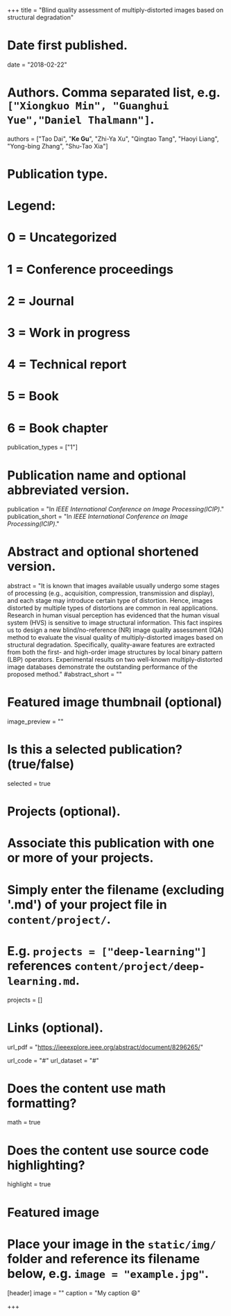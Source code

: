 +++
title = "Blind quality assessment of multiply-distorted images based on structural degradation"

# Date first published.
date = "2018-02-22"

# Authors. Comma separated list, e.g. `["Xiongkuo Min", "Guanghui Yue","Daniel Thalmann"]`.
authors = ["Tao Dai", "**Ke Gu**", "Zhi-Ya Xu", "Qingtao Tang", "Haoyi Liang", "Yong-bing Zhang", "Shu-Tao Xia"]
# Publication type.
# Legend:
# 0 = Uncategorized
# 1 = Conference proceedings
# 2 = Journal
# 3 = Work in progress
# 4 = Technical report
# 5 = Book
# 6 = Book chapter
publication_types = ["1"]

# Publication name and optional abbreviated version.
publication = "In *IEEE International Conference on Image Processing(ICIP)*."
publication_short = "In *IEEE International Conference on Image Processing(ICIP)*."

# Abstract and optional shortened version.
abstract = "It is known that images available usually undergo some stages of processing (e.g., acquisition, compression, transmission and display), and each stage may introduce certain type of distortion. Hence, images distorted by multiple types of distortions are common in real applications. Research in human visual perception has evidenced that the human visual system (HVS) is sensitive to image structural information. This fact inspires us to design a new blind/no-reference (NR) image quality assessment (IQA) method to evaluate the visual quality of multiply-distorted images based on structural degradation. Specifically, quality-aware features are extracted from both the first- and high-order image structures by local binary pattern (LBP) operators. Experimental results on two well-known multiply-distorted image databases demonstrate the outstanding performance of the proposed method."
#abstract_short = ""

# Featured image thumbnail (optional)
image_preview = ""

# Is this a selected publication? (true/false)
selected = true

# Projects (optional).
#   Associate this publication with one or more of your projects.
#   Simply enter the filename (excluding '.md') of your project file in `content/project/`.
#   E.g. `projects = ["deep-learning"]` references `content/project/deep-learning.md`.
projects = []

# Links (optional).
url_pdf = "https://ieeexplore.ieee.org/abstract/document/8296265/"

url_code = "#"
url_dataset = "#"


# Does the content use math formatting?
math = true

# Does the content use source code highlighting?
highlight = true

# Featured image
# Place your image in the `static/img/` folder and reference its filename below, e.g. `image = "example.jpg"`.
[header]
image = ""
caption = "My caption 😄"

+++

